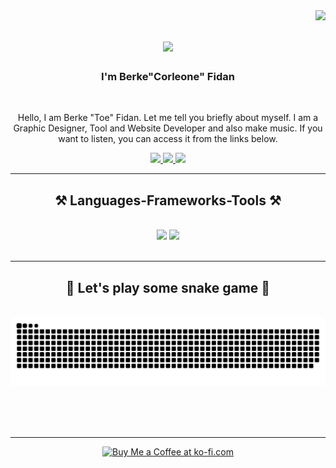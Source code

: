 <img align="right" src="https://visitor-badge.laobi.icu/badge?page_id=salesp07.salesp07" />

<h1 align="center">
    <img src="https://readme-typing-svg.herokuapp.com/?font=Righteous&size=35&center=true&vCenter=true&width=500&height=70&duration=4000&lines=Hi+There!+👋;+I'm+Corleone!;" />
</h1>

<h3 align="center">I'm Berke"Corleone" Fidan</h3>
<br/>

<div align="center">
 
Hello, I am Berke "Toe" Fidan. Let me tell you briefly about myself. I am a Graphic Designer, Tool and Website Developer and also make music. If you want to listen, you can access it from the links below.

 </div>
 
<div align="center"> 
  <a href="berkefiiidan67@gmail.com">
    <img src="https://img.shields.io/badge/Gmail-333333?style=for-the-badge&logo=gmail&logoColor=red" />
  </a>
  <a href="https://www.youtube.com/playlist?list=PLsQg6DjQdAm5rBGJyEmuiMxII3sBEjAs7" target="_blank">
    <img src="https://img.shields.io/badge/my%20music-red?style=for-the-badge&logo=youtubemusic&logoColor=white" target="_blank" />
  </a>
  <a href="https://ffm.bio/toe" target="_blank">
     <img src="https://img.shields.io/badge/website-0077B5?style=for-the-badge&logo=world&logoColor=white" target="_blank" /> <!-- sqlite, safari, google-chrome are other good icon options -->
  </a>
</div>

 <hr/>
 
<h2 align="center">⚒️ Languages-Frameworks-Tools ⚒️</h2>
<br/>
<div align="center">
    <img src="https://skillicons.dev/icons?i=react,bootstrap,mui,html,css,vscode,github,figma,tailwind,git,r" />
    <img src="https://skillicons.dev/icons?i=nodejs,python,javascript,typescript,express,firebase,mongodb,c,java,nextjs,mysql,flask" /><br>
</div>

<br/>
<hr/>

<div align="center">
  <h2>🐍 Let's play some snake game 🐍</h2>
  <br>
  <img alt="snake eating my contributions" src="https://raw.githubusercontent.com/salesp07/salesp07/output/github-contribution-grid-snake.svg" />
  
  <br/><br/><br/>
</div>

<hr/>



<div align="center">
<a href='https://ko-fi.com/toeshu' target='_blank'><img height='64' style='border:0px;height:64px;' src='https://storage.ko-fi.com/cdn/kofi1.png?v=3' border='0' alt='Buy Me a Coffee at ko-fi.com' /></a>
</div>

<br/>
